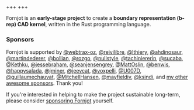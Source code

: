 +++
+++

Fornjot is an **early-stage project** to create a **boundary representation (b-rep) CAD kernel**, written in the Rust programming language.


### Sponsors

Fornjot is supported by [@webtrax-oz](https://github.com/webtrax-oz), [@reivilibre](https://github.com/reivilibre), [@lthiery](https://github.com/lthiery), [@ahdinosaur](https://github.com/ahdinosaur), [@martindederer](https://github.com/martindederer), [@bollian](https://github.com/bollian), [@rozgo](https://github.com/rozgo), [@nullstyle](https://github.com/nullstyle), [@tachiniererin](https://github.com/tachiniererin), [@sucaba](https://github.com/sucaba), [@Kethku](https://github.com/Kethku), [@jessebraham](https://github.com/jessebraham), [@seanjensengrey](https://github.com/seanjensengrey), [@MattOslin](https://github.com/MattOslin), [@benwis](https://github.com/benwis), [@happysalada](https://github.com/happysalada), [@jminer](https://github.com/jminer), [@jeevcat](https://github.com/jeevcat), [@voxpelli](https://github.com/voxpelli), [@U007D](https://github.com/U007D), [@guillaumechauvat](https://github.com/guillaumechauvat), [@MitchellHansen](https://github.com/MitchellHansen), [@mayfieldiv](https://github.com/mayfieldiv), [@ksindi](https://github.com/ksindi), and [my other awesome sponsors](https://github.com/sponsors/hannobraun). Thank you!

If you're interested in helping to make the project sustainable long-term, please consider [sponsoring Fornjot](https://github.com/sponsors/hannobraun) yourself.
